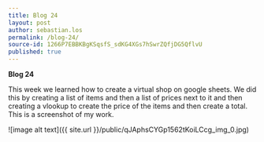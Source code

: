```yaml
---
title: Blog 24
layout: post
author: sebastian.los
permalink: /blog-24/
source-id: 1266P7EBBKBgKSqsfS_sdKG4XGs7hSwrZQfjDG5QflvU
published: true
---
```

**Blog 24**

This week we learned how to create a virtual shop on google sheets. We did this by creating a list of items and then a list of prices next to it and then creating a  vlookup to create the price of the items and then create a total. This is a screenshot of my work.

![image alt text]({{ site.url }}/public/qJAphsCYGp1562tKoiLCcg_img_0.jpg)

